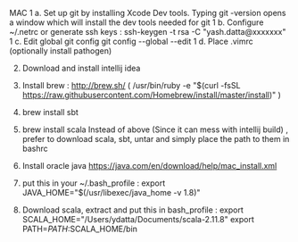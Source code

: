 MAC
1 a. Set up git by installing Xcode Dev tools. Typing git -version opens a window which will install the dev tools needed for git
1 b. Configure ~/.netrc or generate ssh keys :
     ssh-keygen -t rsa -C "yash.datta@xxxxxxx"
1 c. Edit global git config
     git config --global --edit
1 d. Place .vimrc (optionally install pathogen) 

2. Download and install intellij idea

3. Install brew : http://brew.sh/ ( /usr/bin/ruby -e "$(curl -fsSL https://raw.githubusercontent.com/Homebrew/install/master/install)" )

4. brew install sbt
5. brew install scala
   Instead of above (Since it can mess with intellij build) , prefer to download scala, sbt, untar and simply place the path to them in bashrc
6. Install oracle java https://java.com/en/download/help/mac_install.xml
7. put this in your ~/.bash_profile : export JAVA_HOME="$(/usr/libexec/java_home -v 1.8)"
8. Download scala, extract and put this in bash_profile :
export SCALA_HOME="/Users/ydatta/Documents/scala-2.11.8"
export PATH=$PATH:$SCALA_HOME/bin
